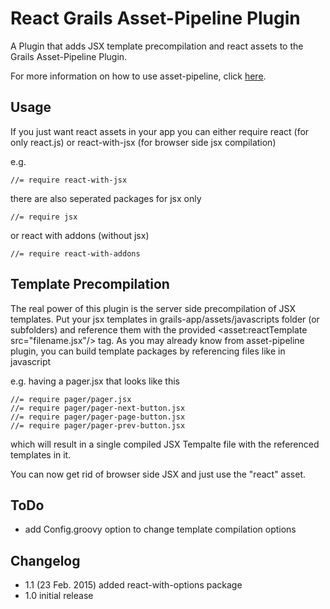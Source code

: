 React Grails Asset-Pipeline Plugin
================================
A Plugin that adds JSX template precompilation and react assets to the Grails Asset-Pipeline Plugin.

For more information on how to use asset-pipeline, click [here](http://www.github.com/bertramdev/asset-pipeline).

Usage
-----
If you just want react assets in your app you can either require react (for only react.js) or react-with-jsx (for browser side jsx compilation)

e.g.
```
//= require react-with-jsx
```

there are also seperated packages for jsx only

```
//= require jsx
```

or react with addons (without jsx)

```
//= require react-with-addons
```

Template Precompilation
-----
The real power of this plugin is the server side precompilation of JSX templates.
Put your jsx templates in grails-app/assets/javascripts folder (or subfolders) and reference them with the provided <asset:reactTemplate src="filename.jsx"/> tag.
As you may already know from asset-pipeline plugin, you can build template packages by referencing files like in javascript

e.g. having a pager.jsx that looks like this
```
//= require pager/pager.jsx
//= require pager/pager-next-button.jsx
//= require pager/pager-page-button.jsx
//= require pager/pager-prev-button.jsx
```
which will result in a single compiled JSX Tempalte file with the referenced templates in it.

You can now get rid of browser side JSX and just use the "react" asset.


ToDo
-----
* add Config.groovy option to change template compilation options


Changelog
-----
* 1.1 (23 Feb. 2015) added react-with-options package
* 1.0 initial release